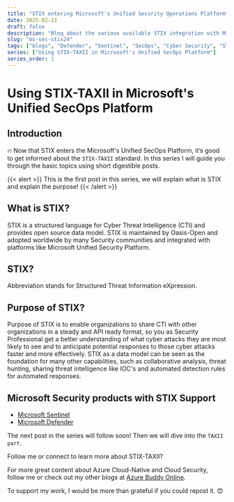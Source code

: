```yaml
---
title: "STIX entering Microsoft's Unified Security Operations Platform"
date: 2025-02-21
draft: false
description: "Blog about the various available STIX integration with Microsoft's Unified SecOps Platform products."
slug: "ms-sec-stix24"
tags: ["blogs", "Defender", "Sentinel", "SecOps", "Cyber Security", "STIX", "Unified"]
series: ["Using STIX-TAXII in Microsoft's Unified SecOps Platform"]
series_order: 1
---
```


# Using STIX-TAXII in Microsoft's Unified SecOps Platform

## Introduction

🔥 Now that STIX enters the Microsoft's Unified SecOps Platform, it’s good to get informed about the `STIX-TAXII` standard. In this series I will guide you through the basic topics using short digestible posts.

{{< alert >}}
This is the first post in this series, we will explain what is STIX and explain the purpose!
{{< /alert >}}

## What is STIX?

STIX is a structured language for Cyber Threat Intelligence (CTI) and provides open source data model. STIX is maintained by Oasis-Open and adopted worldwide by many Security communities and integrated with platforms like Microsoft Unified Security Platform.

## STIX?

Abbreviation stands for Structured Threat Information eXpression. 

## Purpose of STIX?

Purpose of STIX is to enable organizations to share CTI with other organizations in a steady and API ready format, so you as Security Professional get a better understanding of what cyber attacks they are most likely to see and to anticipate potential responses to those cyber attacks faster and more effectively. STIX as a data model can be seen as the foundation for many other capabilities, such as collaborative analysis, threat hunting, sharing threat intelligence like IOC's and automated detection rules for automated responses.

## Microsoft Security products with STIX Support

- [Microsoft Sentinel](https://learn.microsoft.com/en-us/azure/sentinel/)
- [Microsoft Defender](https://learn.microsoft.com/en-us/unified-secops-platform/threat-intelligence-overview/)

The next post in the series will follow soon! Then we will dive into the `TAXII part`.

Follow me or connect to learn more about STIX-TAXII?

For more great content about Azure Cloud-Native and Cloud Security, follow me or check out my other blogs at [Azure Buddy Online](https://azurebuddy.online).

To support my work, I would be more than grateful if you could repost it. 😊
